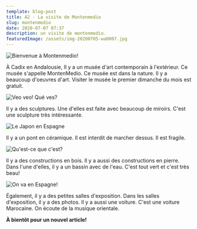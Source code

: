 ```yaml
---
template: blog-post
title: A2 - La visite de Montenmedio
slug: montenmedio
date: 2020-07-07 07:37
description: un visite de montenmedio.
featuredImage: /assets/img-20200705-wa0007.jpg
---
```

![](/assets/img-20200705-wa0007.jpg "Bienvenue à Montenmedio!")

À Cadix en Andalousie, Il y a un musée d'art contemporain à l'extérieur. Ce musée s'appelle MontenMedio. Ce musée est dans la nature. Il y a beaucoup d'oeuvres d'art. Visiter le musée le premier dimanche du mois est gratuit.

![](/assets/img-20200705-wa0035.jpg "Veo veo! Qué ves?")

Il y a des sculptures. Une d'elles est faite avec beaucoup de miroirs. C'est une sculpture très intéressante.

![](/assets/img-20200705-wa0031.jpg "Le Japon en Espagne")

Il y a un pont en céramique. Il est interdit de marcher dessus. Il est fragile. 

![](/assets/img-20200705-wa0040.jpg "Qu'est-ce que c'est?")

Il y a des constructions en bois. Il y a aussi des constructions en pierre. Dans l'une d'elles, il y a un bassin avec de l'eau. C'est tout vert et c'est très beau!

![](/assets/img-20200705-wa0023.jpg "On va en Espagne!")

Également, il y a des petites salles d'exposition. Dans les salles d'exposition, il y a des photos. Il y a aussi une voiture. C'est une voiture Marocaine. On écoute de la musique orientale.

**À bientôt pour un nouvel article!**